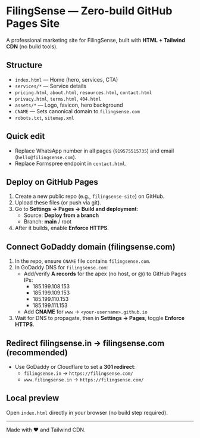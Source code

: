 # FilingSense — Zero-build GitHub Pages Site

A professional marketing site for FilingSense, built with **HTML + Tailwind CDN** (no build tools).

## Structure
- `index.html` — Home (hero, services, CTA)
- `services/*` — Service details
- `pricing.html`, `about.html`, `resources.html`, `contact.html`
- `privacy.html`, `terms.html`, `404.html`
- `assets/*` — Logo, favicon, hero background
- `CNAME` — Sets canonical domain to `filingsense.com`
- `robots.txt`, `sitemap.xml`

## Quick edit
- Replace WhatsApp number in all pages (`919575515735`) and email (`hello@filingsense.com`).
- Replace Formspree endpoint in `contact.html`.

## Deploy on GitHub Pages
1. Create a new public repo (e.g., `filingsense-site`) on GitHub.
2. Upload these files (or push via git).
3. Go to **Settings → Pages → Build and deployment**:
   - Source: **Deploy from a branch**
   - Branch: **main** / root
4. After it builds, enable **Enforce HTTPS**.

## Connect GoDaddy domain (filingsense.com)
1. In the repo, ensure `CNAME` file contains `filingsense.com`.
2. In GoDaddy DNS for `filingsense.com`:
   - Add/verify **A records** for the apex (no host, or @) to GitHub Pages IPs:
     - 185.199.108.153
     - 185.199.109.153
     - 185.199.110.153
     - 185.199.111.153
   - Add **CNAME** for `www` → `<your-username>.github.io`
3. Wait for DNS to propagate, then in **Settings → Pages**, toggle **Enforce HTTPS**.

## Redirect filingsense.in → filingsense.com (recommended)
- Use GoDaddy or Cloudflare to set a **301 redirect**:
  - `filingsense.in` → `https://filingsense.com/`
  - `www.filingsense.in` → `https://filingsense.com/`

## Local preview
Open `index.html` directly in your browser (no build step required).

---
Made with ❤️ and Tailwind CDN.
